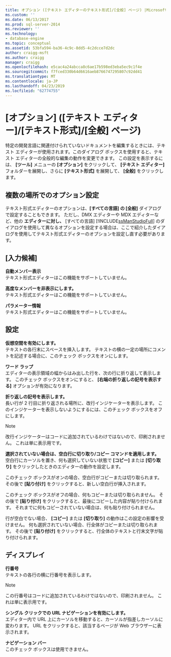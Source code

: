 ```yaml
---
title: オプション ([テキスト エディターのテキスト形式]/[全般] ページ) |Microsoft Docs
ms.custom: ''
ms.date: 06/13/2017
ms.prod: sql-server-2014
ms.reviewer: ''
ms.technology:
- database-engine
ms.topic: conceptual
ms.assetid: 53bfa594-ba36-4c9c-8dd5-4c2dcce7d2dc
author: craigg-msft
ms.author: craigg
manager: craigg
ms.openlocfilehash: e5cac4a24abcca8c6ae17b598ed3eba5ec9c1f4e
ms.sourcegitcommit: f7fced330b64d6616aeb8766747295807c92dd41
ms.translationtype: MT
ms.contentlocale: ja-JP
ms.lasthandoff: 04/23/2019
ms.locfileid: "62774755"
---
```

# <a name="options-text-editor---plain-text---general-page"></a>[オプション] ([テキスト エディター]/[テキスト形式]/[全般] ページ)
  特定の開発言語に関連付けられていないドキュメントを編集するときには、テキスト エディターが使用されます。このダイアログ ボックスを使用すると、テキスト エディターの全般的な編集の動作を変更できます。 この設定を表示するには、 **[ツール]** メニューの **[オプション]** をクリックして、 **[テキスト エディター]** フォルダーを展開し、さらに **[テキスト形式]** を展開して、 **[全般]** をクリックします。  
  
## <a name="setting-options-in-multiple-locations"></a>複数の場所でのオプション設定  
 テキスト形式エディターのオプションは、**[すべての言語] の [全般]** ダイアログで設定することもできます。 ただし、DMX エディターや MDX エディターなど、他の **エディターに対し、** [すべての言語] [!INCLUDE[ssManStudioFull](../includes/ssmanstudiofull-md.md)] のダイアログを使用して異なるオプションを設定する場合は、ここで紹介したダイアログを使用してテキスト形式エディターのオプションを設定し直す必要があります。  
  
## <a name="statement-completion"></a>[入力候補]  
 **自動メンバー表示**  
 テキスト形式エディターはこの機能をサポートしていません。  
  
 **高度なメンバーを非表示にします。**  
 テキスト形式エディターはこの機能をサポートしていません。  
  
 **パラメーター情報**  
 テキスト形式エディターはこの機能をサポートしていません。  
  
## <a name="settings"></a>設定  
 **仮想空間を有効にします。**  
 テキストの各行末にスペースを挿入します。 テキストの横の一定の場所にコメントを記述する場合に、このチェック ボックスをオンにします。  
  
 **ワード ラップ**  
 エディターの表示領域の幅からはみ出した行を、次の行に折り返して表示します。 このチェック ボックスをオンにすると、 **[右端の折り返しの記号を表示する]** オプションが有効になります。  
  
 **折り返しの記号を表示します。**  
 長い行が 2 行目に折り返される場所に、改行インジケーターを表示します。 このインジケーターを表示しないようにするには、このチェック ボックスをオフにします。  
  
> [!NOTE]  
>  改行インジケーターはコードに追加されているわけではないので、印刷されません。 これは単に表示用です。  
  
 **選択されていない場合は、空白行に切り取り/コピー コマンドを適用します。**  
 空白行にカーソルを置き、何も選択していない状態で **[コピー]** または **[切り取り]** をクリックしたときのエディターの動作を設定します。  
  
 このチェック ボックスがオンの場合、空白行がコピーまたは切り取られます。 その後で **[貼り付け]** をクリックすると、新しい空白行が挿入されます。  
  
 このチェック ボックスがオフの場合、何もコピーまたは切り取られません。 その後で **[貼り付け]** をクリックすると、最後にコピーした内容が貼り付けられます。 それまでに何もコピーされていない場合は、何も貼り付けられません。  
  
 行が空白でない場合、 **[コピー]** または **[切り取り]** の動作はこの設定の影響を受けません。 何も選択されていない場合、行全体がコピーまたは切り取られます。 その後で **[貼り付け]** をクリックすると、行全体のテキストと行末文字が貼り付けられます。  
  
## <a name="display"></a>ディスプレイ  
 **行番号**  
 テキストの各行の横に行番号を表示します。  
  
> [!NOTE]  
>  この行番号はコードに追加されているわけではないので、印刷されません。 これは単に表示用です。  
  
 **シングル クリックでの URL ナビゲーションを有効にします。**  
 エディター内で URL 上にカーソルを移動すると、カーソルが指差しカーソルに変わります。 URL をクリックすると、該当するページが Web ブラウザーに表示されます。  
  
 **ナビゲーション バー**  
 このチェック ボックスは使用できません。  
  
  
